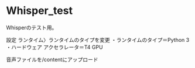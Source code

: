 # Whisper_test
Whisperのテスト用。

設定
ランタイム〉ランタイムのタイプを変更
・ランタイムのタイプ＝Python 3
・ハードウェア アクセラレータ＝T4 GPU

 音声ファイルを/contentにアップロード
